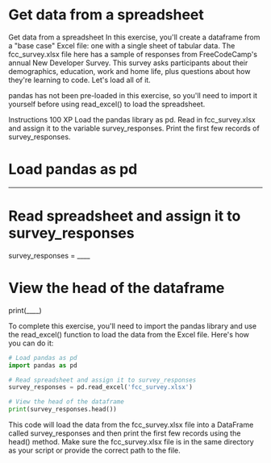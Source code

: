 # Get data from a spreadsheet

Get data from a spreadsheet
In this exercise, you'll create a dataframe from a "base case" Excel file: one with a single sheet of tabular data. The fcc_survey.xlsx file here has a sample of responses from FreeCodeCamp's annual New Developer Survey. This survey asks participants about their demographics, education, work and home life, plus questions about how they're learning to code. Let's load all of it.

pandas has not been pre-loaded in this exercise, so you'll need to import it yourself before using read_excel() to load the spreadsheet.

Instructions
100 XP
Load the pandas library as pd.
Read in fcc_survey.xlsx and assign it to the variable survey_responses.
Print the first few records of survey_responses.

# Load pandas as pd
____

# Read spreadsheet and assign it to survey_responses
survey_responses = ____

# View the head of the dataframe
print(____)

To complete this exercise, you'll need to import the pandas library and use the read_excel() function to load the data from the Excel file. Here's how you can do it:

```python
# Load pandas as pd
import pandas as pd

# Read spreadsheet and assign it to survey_responses
survey_responses = pd.read_excel('fcc_survey.xlsx')

# View the head of the dataframe
print(survey_responses.head())
```

This code will load the data from the fcc_survey.xlsx file into a DataFrame called survey_responses and then print the first few records using the head() method. 
Make sure the fcc_survey.xlsx file is in the same directory as your script or provide the correct path to the file.